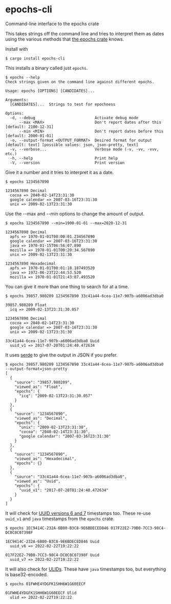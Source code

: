 # epochs-cli

Command-line interface to the epochs crate

This takes strings off the command line and tries to interpret them as
dates using the various methods that [the epochs
crate](https://crates.io/crates/epochs) knows.

Install with

```
$ cargo install epochs-cli
```

This installs a binary called just `epochs`.

```
$ epochs --help
Check strings given on the command line against different epochs.

Usage: epochs [OPTIONS] [CANDIDATES]...

Arguments:
  [CANDIDATES]...  Strings to test for epochness

Options:
  -d, --debug                          Activate debug mode
      --max <MAX>                      Don't report dates after this [default: 2100-12-31]
      --min <MIN>                      Don't report dates before this [default: 2000-01-01]
  -o, --output-format <OUTPUT_FORMAT>  Desired format for output [default: text] [possible values: json, json-pretty, text]
  -v, --verbose...                     Verbose mode (-v, -vv, -vvv, etc.)
  -h, --help                           Print help
  -V, --version                        Print version
```

Give it a number and it tries to interpret it as a date.

```
$ epochs 1234567890

1234567890 Decimal
  cocoa => 2040-02-14T23:31:30
  google calendar => 2007-03-16T23:31:30
  unix => 2009-02-13T23:31:30

```

Use the --max and --min options to change the amount of output.

```
$ epochs 1234567890 --min=1900-01-01 --max=2020-12-31

1234567890 Decimal
  apfs => 1970-01-01T00:00:01.234567890
  google calendar => 2007-03-16T23:31:30
  java => 1970-01-15T06:56:07.890
  mozilla => 1970-01-01T00:20:34.567890
  unix => 2009-02-13T23:31:30

1234567890 Hexadecimal
  apfs => 1970-01-01T00:01:18.187493520
  java => 1972-06-23T22:44:53.520
  mozilla => 1970-01-01T21:43:07.493520

```

You can give it more than one thing to search for at a time.

```
$ epochs 39857.980209 1234567890 33c41a44-6cea-11e7-907b-a6006ad3dba0

39857.980209 Float
  icq => 2009-02-13T23:31:30.057

1234567890 Decimal
  cocoa => 2040-02-14T23:31:30
  google calendar => 2007-03-16T23:31:30
  unix => 2009-02-13T23:31:30

33c41a44-6cea-11e7-907b-a6006ad3dba0 Uuid
  uuid_v1 => 2017-07-20T01:24:40.472634
```

It uses [serde](https://crates.io/crates/serde) to give the output in
JSON if you prefer.

```
$ epochs 39857.980209 1234567890 33c41a44-6cea-11e7-907b-a6006ad3dba0 --output-format=json-pretty
[
  {
    "source": "39857.980209",
    "viewed_as": "Float",
    "epochs": {
      "icq": "2009-02-13T23:31:30.057"
    }
  },
  {
    "source": "1234567890",
    "viewed_as": "Decimal",
    "epochs": {
      "unix": "2009-02-13T23:31:30",
      "cocoa": "2040-02-14T23:31:30",
      "google calendar": "2007-03-16T23:31:30"
    }
  },
  {
    "source": "1234567890",
    "viewed_as": "Hexadecimal",
    "epochs": {}
  },
  {
    "source": "33c41a44-6cea-11e7-907b-a6006ad3dba0",
    "viewed_as": "Uuid",
    "epochs": {
      "uuid_v1": "2017-07-20T01:24:40.472634"
    }
  }
]
```

It will check for [UUID versions 6 and
7](https://uuid6.github.io/uuid6-ietf-draft/) timestamps too. These
re-use `uuid_v1` and `java` timestamps from the `epochs` crate.

```
$ epochs 1EC9414C-232A-6B00-B3C8-9E6BDECED846 017F22E2-79B0-7CC3-98C4-DC0C0C07398F

1EC9414C-232A-6B00-B3C8-9E6BDECED846 Uuid
  uuid_v6 => 2022-02-22T19:22:22

017F22E2-79B0-7CC3-98C4-DC0C0C07398F Uuid
  uuid_v7 => 2022-02-22T19:22:22

```

It will also check for [ULIDs](https://github.com/ulid/spec). These
have `java` timestamps too, but everything is base32-encoded.

```
$ epochs 01FWHE4YDGFK1SHH6W1G60EECF

01FWHE4YDGFK1SHH6W1G60EECF Ulid
  ulid => 2022-02-22T19:22:22

```
